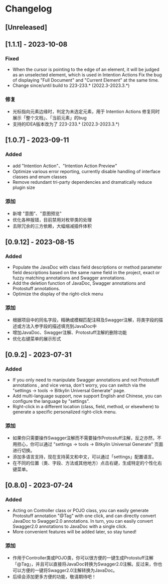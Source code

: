 <!-- Keep a Changelog guide -> https://keepachangelog.com -->

# Changelog

## [Unreleased]

## [1.1.1] - 2023-10-08

### Fixed

- When the cursor is pointing to the edge of an element, it will be judged as an unselected element, which is used in Intention Actions Fix the bug of displaying "Full Document" and "Current Element" at the same time.
- Change since/until build to 223-233.* (2022.3-2023.3.*)

### 修复

- 光标指向元素边缘时，判定为未选定元素，用于 Intention Actions 修复同时展示「整个文档」、「当前元素」的bug
- 支持的IDEA版本改为了 223-233.* (2022.3-2023.3.*)

## [1.0.7] - 2023-09-11

### Added

- add "Intention Action"、"Intention Action Preview"
- Optimize various error reporting, currently disable handling of interface classes and enum classes
- Remove redundant tri-party dependencies and dramatically reduce plugin size

### 添加

- 新增 "意图"、"意图预览"
- 优化各种报错，目前禁用对枚举类的处理
- 去除冗余的三方依赖，大幅缩减插件体积

## [0.9.12] - 2023-08-15

### Added

- Populate the JavaDoc with class field descriptions or method parameter field descriptions based on the same name field
  in the project, exact or fuzzy matching annotations and Swagger annotations.
- Add the deletion function of JavaDoc, Swagger annotations and Protostuff annotations.
- Optimize the display of the right-click menu

### 添加

- 根据项目中的同名字段，精确或模糊匹配注释及Swagger注解，将类字段的描述或方法入参字段的描述填充到JavaDoc中
- 增加JavaDoc、Swagger注解、Protostuff注解的删除功能
- 优化右键菜单的展示形式

## [0.9.2] - 2023-07-31

### Added

- If you only need to manipulate Swagger annotations and not Protostuff annotations , and vice versa, don't worry, you
  can switch via the "settings -> tools -> Bitkylin Universal Generate" page.
- Add multi-language support, now support English and Chinese, you can configure the language by "settings".
- Right-click in a different location (class, field, method, or elsewhere) to generate a specific personalized
  right-click menu.

### 添加

- 如果你只需要操作Swagger注解而不需要操作Protostuff注解，反之亦然，不用担心，你可以通过 "settings -> tools -> Bitkylin
  Universal Generate" 页面进行切换。
- 添加多语言支持，现在支持英文和中文，可以通过「settings」配置语言。
- 在不同的位置（类、字段、方法或其他地方）点击右键，生成特定的个性化右键菜单。

## [0.8.0] - 2023-07-24

### Added

- Acting on Controller class or POJO class, you can easily generate Protostuff annotation "@Tag" with one click, and can
  directly convert JavaDoc to Swagger2.0 annotations. In turn, you can easily convert Swagger2.0 annotations to JavaDoc
  with a single click.
- More convenient features will be added later, so stay tuned!

### 添加

- 作用于Controller类或POJO类，你可以很方便的一键生成Protostuff注解「@Tag」，并且可以直接将JavaDoc转换为Swagger2.0注解。反过来，你也可以方便的一键将Swagger2.0注解转换为JavaDoc。
- 后续会添加更多方便的功能，敬请期待吧！